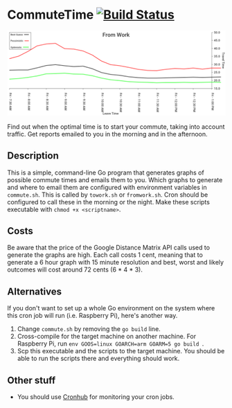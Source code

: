 # CommuteTime [![Build Status](https://travis-ci.org/ephraimkunz/CommuteTime.svg?branch=master)](https://travis-ci.org/ephraimkunz/CommuteTime)
![Example graph](https://github.com/ephraimkunz/CommuteTime/blob/master/from-work.png "Example of generate graph")

Find out when the optimal time is to start your commute, taking into account traffic. Get reports emailed to you in the morning and in the afternoon.

## Description
This is a simple, command-line Go program that generates graphs of possible commute times and emails them to you. Which graphs to generate and where to email them are configured with environment variables in `commute.sh`. This is called by `towork.sh` or `fromwork.sh`. Cron should be configured to call these in the morning or the night. Make these scripts executable with `chmod +x <scriptname>`.

## Costs
Be aware that the price of the Google Distance Matrix API calls used to generate the graphs are high. Each call costs 1 cent, meaning that to generate a 6 hour graph with 15 minute resolution and best, worst and likely outcomes will cost around 72 cents (6 * 4 * 3).

## Alternatives
If you don't want to set up a whole Go environment on the system where this cron job will run (i.e. Raspberry Pi), here's another way.
1. Change `commute.sh` by removing the `go build` line.
2. Cross-compile for the target machine on another machine. For Raspberry Pi, run `env GOOS=linux GOARCH=arm GOARM=5 go build
`.
3. Scp this executable and the scripts to the target machine. You should be able to run the scripts there and everything should work.

## Other stuff
* You should use [Cronhub](https://cronhub.io) for monitoring your cron jobs.
